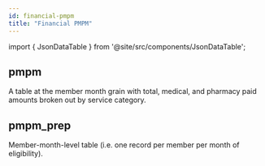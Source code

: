 ```yaml
---
id: financial-pmpm
title: "Financial PMPM"
---
```


import { JsonDataTable } from '@site/src/components/JsonDataTable';

## pmpm

A table at the member month grain with total, medical, and pharmacy paid amounts broken out by service category.

<JsonDataTable jsonPath="nodes.model\.the_tuva_project\.financial_pmpm__pmpm.columns" />

## pmpm_prep

Member-month-level table (i.e. one record per member per month of eligibility).

<JsonDataTable jsonPath="nodes.model\.the_tuva_project\.financial_pmpm__pmpm_prep.columns" />
